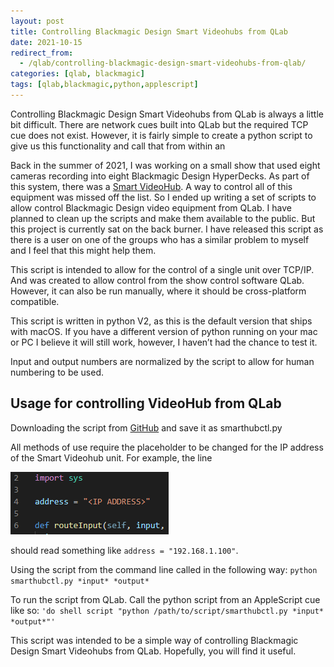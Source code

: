 ```yaml
---
layout: post
title: Controlling Blackmagic Design Smart Videohubs from QLab
date: 2021-10-15
redirect_from:
  - /qlab/controlling-blackmagic-design-smart-videohubs-from-qlab/
categories: [qlab, blackmagic]
tags: [qlab,blackmagic,python,applescript]
---
```


Controlling Blackmagic Design Smart Videohubs from QLab is always a little bit difficult. There are network cues built into QLab but the required TCP cue does not exist. However, it is fairly simple to create a python script to give us this functionality and call that from within an

Back in the summer of 2021, I was working on a small show that used eight cameras recording into eight Blackmagic Design HyperDecks. As part of this system, there was a [Smart VideoHub](https://www.blackmagicdesign.com/products/smartvideohub). A way to control all of this equipment was missed off the list. So I ended up writing a set of scripts to allow control Blackmagic Design video equipment from QLab. I have planned to clean up the scripts and make them available to the public. But this project is currently sat on the back burner. I have released this script as there is a user on one of the groups who has a similar problem to myself and I feel that this might help them.

This script is intended to allow for the control of a single unit over TCP/IP. And was created to allow control from the show control software QLab. However, it can also be run manually, where it should be cross-platform compatible.

This script is written in python V2, as this is the default version that ships with macOS. If you have a different version of python running on your mac or PC I believe it will still work, however, I haven’t had the chance to test it.

Input and output numbers are normalized by the script to allow for human numbering to be used.

## Usage for controlling VideoHub from QLab
Downloading the script from [GitHub](https://github.com/harmanhobbit/smarthubctl) and save it as smarthubctl.py

All methods of use require the placeholder to be changed for the IP address of the Smart Videohub unit. For example, the line 

![test](/media/posts/images/ip_address.png)

should read something like `address = "192.168.1.100"`.

Using the script from the command line called in the following way: `python smarthubctl.py *input* *output*`

To run the script from QLab. Call the python script from an AppleScript cue like so: `'do shell script "python /path/to/script/smarthubctl.py *input* *output*"'`

This script was intended to be a simple way of controlling Blackmagic Design Smart Videohubs from QLab. Hopefully, you will find it useful.
